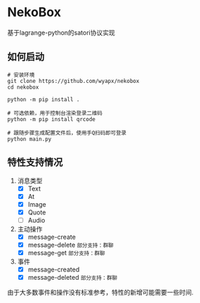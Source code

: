 # NekoBox  

基于lagrange-python的satori协议实现


## 如何启动

```shell
# 安装环境
git clone https://github.com/wyapx/nekobox
cd nekobox

python -m pip install .

# 可选依赖，用于控制台渲染登录二维码
python -m pip install qrcode

# 跟随步骤生成配置文件后，使用手Q扫码即可登录
python main.py
```

## 特性支持情况

1. 消息类型  
   - [x] Text
   - [x] At
   - [x] Image
   - [x] Quote
   - [ ] Audio

2. 主动操作
   - [x] message-create
   - [x] message-delete `部分支持：群聊`
   - [x] message-get `部分支持：群聊`

3. 事件
   - [x] message-created
   - [x] message-deleted  `部分支持：群聊`

由于大多数事件和操作没有标准参考，特性的新增可能需要一些时间.
